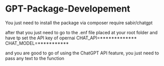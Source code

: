 # GPT-Package-Developement

You just need to install the package via
composer require sabir/chatgpt

after that you just need to go to the .enf file placed at your root folder and have tp set the API key of opernai
CHAT_API=*************
CHAT_MODEL=***********

and you are good to go of using the ChatGPT API feature, 
you just need to pass any text to the function 
